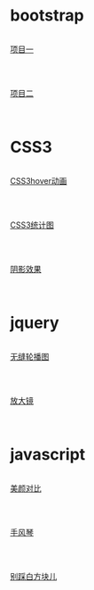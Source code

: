 <div>
        <h1>bootstrap</h1>
        <a href="Nightdya.github.io/bootstrap/practice01/项目考核/项目考核.html">
        <p><img src="img/bootstrap01.png" alt=""></p>
        <p>项目一</p>
        </a>
        <br />
        <a href="Nightdya.github.io/bootstrap/practice02/练习2.html">
        <p><img src="img/bootstrap02.png" alt=""></p>
         <p>项目二</p>
        </a>        
</div>
<br />
<div>
        <h1>CSS3</h1>
        <a href="Nightdya.github.io/CSS3/CSS3hover动画.html">
        <p><img src="img/CSS301.png" alt=""></p>
        <P>CSS3hover动画</P>
        </a>
        <br />
        <a href="Nightdya.github.io/CSS3/CSS3统计图.html">
        <p><img src="img/CSS302.png" alt=""></p>
        <p>CSS3统计图</p>
        </a>   
        <br />
        <a href="Nightdya.github.io/CSS3/阴影效果.html">
        <p><img src="img/W37JW5ZEC3RI％QS45NNLRL4.png" alt=""></p>
        <p>阴影效果</p>
        </a> 
</div>
<br />
<div>
        <h1>jquery</h1>
        <a href="Nightdya.github.io/jquery/banner/无缝轮播图.html">
        <p><img src="img/JQ01.png" alt=""></p>    
        <p>无缝轮播图</p>
        </a>
        <br />
        <a href="Nightdya.github.io/jquery/Magnifier/放大镜.html">
        <p><img src="img/JQ2.png" alt=""></p>  
        <p>放大镜</p>
        </a>     
</div>
<br />
<div>
        <h1>javascript</h1>
        <a href="Nightdya.github.io/javascript/美颜对比.html">
        <p><img src="img/Javascript01.png" alt=""></p>  
        <p>美颜对比</p>
        </a>
        <br />
        <a href="Nightdya.github.io/javascript/手风琴.html">
        <p><img src="img/Javascript02.png" alt=""></p>  
        <p>手风琴</p>
        </a>
         <br />
        <a href="Nightdya.github.io/javascript/别踩白方块儿.html">
        <p><img src="img/Javascript03.png" alt=""></p>  
        <p>别踩白方块儿</p>
        </a>  
</div>

